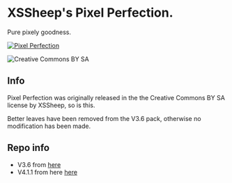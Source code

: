 # XSSheep's Pixel Perfection.
Pure pixely goodness.

[![Pixel Perfection](http://u.cubeupload.com/XSSheep/updatedPPbanner.png)](http://www.minecraftforum.net/forums/mapping-and-modding/resource-packs/1242533-pixel-perfection-freshly-updated-1-10)

![Creative Commons BY SA](https://mirrors.creativecommons.org/presskit/buttons/88x31/png/by-sa.png)


## Info

Pixel Perfection was originally released in the the Creative Commons BY SA license by XSSheep, so is this.

Better leaves have been removed from the V3.6 pack, otherwise no modification has been made.


## Repo info

* V3.6 from [here](https://www.minecraftforum.net/forums/mapping-and-modding-java-edition/resource-packs/1242533-pixel-perfection-now-with-polar-bears-1-11)
* V4.1.1 from here [here](https://www.minecraftforum.net/forums/mapping-and-modding-java-edition/resource-packs/1242533-pixel-perfection-now-with-polar-bears-1-11?page=109#c2205)
